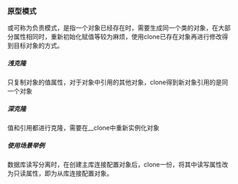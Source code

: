 ### 原型模式

或可称为负责模式，是指一个对象已经存在时，需要生成同一个类的对象，在大部分属性相同时，重新初始化赋值等较为麻烦，使用clone已存在对象再进行修改得到目标对象的方式。

##### 浅克隆
只复制对象的值属性，对于对象中引用的其他对象，clone得到新对象引用的是同一个对象

##### 深克隆
值和引用都进行克隆，需要在__clone中重新实例化对象

##### 使用场景举例

数据库读写分离时，在创建主库连接配置对象后，clone一份，将其中读写属性改为只读属性，即为从库连接配置对象。

